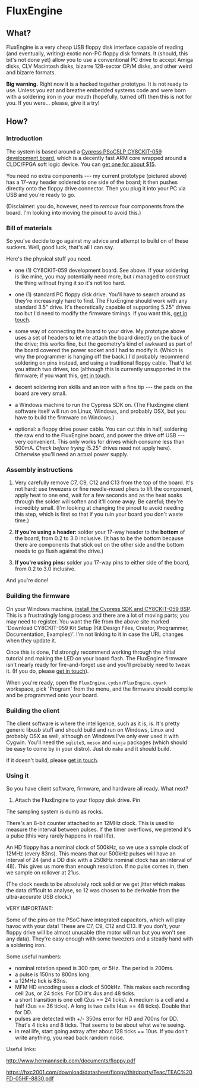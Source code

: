 FluxEngine
==========

What?
-----

FluxEngine is a very cheap USB floppy disk interface capable of reading (and eventually, writing) exotic non-PC floppy disk formats. It (should, this bit's not done yet) allow you to use a conventional PC drive to accept Amiga disks, CLV Macintosh disks, bizarre 128-sector CP/M disks, and other weird and bizarre formats.

**Big warning.** Right now it is a hacked together prototype. It is not ready to use. Unless you eat and breathe embedded systems code and were born with a soldering iron in your mouth (hopefully, turned off) then this is not for you. If you were... please, give it a try!

How?
----

### Introduction

The system is based around a [Cypress PSoC5LP CY8CKIT-059 development
board](http://www.cypress.com/documentation/development-kitsboards/cy8ckit-059-psoc-5lp-prototyping-kit-onboard-programmer-and),
which is a decently fast ARM core wrapped around a CLDC/FPGA soft logic
device. You can [get one for about
$15](https://www.mouser.com/ProductDetail/Cypress-Semiconductor/CY8CKIT-059?qs=sGAEpiMZZMuo%252bmZx5g6tFKhundMNZurhvz2tw2jO%2fk8%3d).

You need no extra components --- my current prototype (pictured above) has a
17-way header soldered to one side of the board; it then pushes directly onto
the floppy drive connector. Then you plug it into your PC via USB and you're
ready to go.

(Disclaimer: you do, however, need to _remove_ four components from the
board. I'm looking into moving the pinout to avoid this.)

### Bill of materials

So you've decide to go against my advice and attempt to build on of these
suckers. Well, good luck, that's all I can say.

Here's the physical stuff you need.

  - one (1) CY8CKIT-059 development board. See above. If your soldering is
    like mine, you may potentially need more, but _I_ managed to construct the
    thing without frying it so it's not too hard.

  - one (1) standard PC floppy disk drive. You'll have to search around as
    they're increasingly hard to find. The FluxEngine should work with any
    standard 3.5" drive. It's theoretically capable of supporting 5.25"
    drives too but I'd need to modify the firmware timings. If you want this,
    [get in touch](https://github.com/davidgiven/fluxengine/issues/new).

  - some way of connecting the board to your drive. My prototype above uses a
    set of headers to let me attach the board directly on the back of the
    drive; this works fine, but the geometry's kind of awkward as part of the
    board covered the power socket and I had to modify it. (Which is why the
    programmer is hanging off the back.) I'd probably recommend soldering on
    pins instead, and using a traditional floppy cable. That'd let you attach
    two drives, too (although this is currently unsupported in the firmware;
    if you want this, [get in
    touch](https://github.com/davidgiven/fluxengine/issues/new).

  - decent soldering iron skills and an iron with a fine tip --- the pads on
    the board are very small.

  - a Windows machine to run the Cypress SDK on. (The FluxEngine client
    software itself will run on Linux, Windows, and probably OSX, but you
    have to build the firmware on Windows.)

  - optional: a floppy drive power cable. You can cut this in half, soldering
    the raw end to the FluxEngine board, and power the drive off USB --- very
    convenient. This only works for drives which consume less than 500mA.
    _Check before trying_ (5.25" drives need not apply here). Otherwise
    you'll need an actual power supply.

### Assembly instructions

  1. Very carefully remove C7, C9, C12 and C13 from the top of the board.
     It's not hard; use tweezers or fine needle-nosed pliers to lift the
     component, apply heat to one end, wait for a few seconds and as the heat
     soaks through the solder will soften and it'll come away. Be careful;
     they're incredibly small. (I'm looking at changing the pinout to avoid
     needing this step, which is first so that if you ruin your board you don't waste time.)

  2. **If you're using a header:** solder your 17-way header to the
     **bottom** of the board, from 0.2 to 3.0 inclusive. (It has to be the
     bottom because there are components that stick out on the other side and
     the bottom needs to go flush against the drive.)

  3. **If you're using pins:** solder you 17-way pins to either side of the
     board, from 0.2 to 3.0 inclusive.

And you're done!

### Building the firmware

On your Windows machine, [install the Cypress SDK and CY8CKIT-059
BSP](http://www.cypress.com/documentation/development-kitsboards/cy8ckit-059-psoc-5lp-prototyping-kit-onboard-programmer-and).
This is a frustratingly long process and there are a lot of moving parts; you
may need to register. You want the file from the above site marked 'Download
CY8CKIT-059 Kit Setup (Kit Design Files, Creator, Programmer, Documentation,
Examples)'. I'm not linking to it in case the URL changes when they update
it.

Once this is done, I'd strongly recommend working through the initial
tutorial and making the LED on your board flash. The FluxEngine firmware
isn't nearly ready for fire-and-forget use and you'll probably need to tweak
it. (If you do, please [get in
touch](https://github.com/davidgiven/fluxengine/issues/new)).

When you're ready, open the `FluxEngine.cydsn/FluxEngine.cywrk` workspace,
pick 'Program' from the menu, and the firmware should compile and be
programmed onto your board.

### Building the client

The client software is where the intelligence, such as it is, is. It's pretty
generic libusb stuff and should build and run on Windows, Linux and probably
OSX as well, although on Windows I've only ever used it with Cygwin. You'll
need the `sqlite3`, `meson` and `ninja` packages (which should be easy to
come by in your distro). Just do `make` and it should build.

If it doesn't build, please [get in
touch](https://github.com/davidgiven/fluxengine/issues/new).

### Using it

So you have client software, firmware, and hardware all ready. What next?

  1. Attach the FluxEngine to your floppy disk drive. Pin 

The sampling system is dumb as rocks.

There's an 8-bit counter attached to an 12MHz clock. This is used to measure
the interval between pulses. If the timer overflows, we pretend it's a pulse
(this very rarely happens in real life).

An HD floppy has a nominal clock of 500kHz, so we use a sample clock of 12MHz
(every 83ns). This means that our 500kHz pulses will have an interval of 24
(and a DD disk with a 250kHz nominal clock has an interval of 48). This gives
us more than enough resolution. If no pulse comes in, then we sample on
rollover at 21us.

(The clock needs to be absolutely rock solid or we get jitter which makes the
data difficult to analyse, so 12 was chosen to be derivable from the
ultra-accurate USB clock.)

VERY IMPORTANT:

Some of the pins on the PSoC have integrated capacitors, which will play
havoc with your data! These are C7, C9, C12 and C13. If you don't, your
floppy drive will be almost unusable (the motor will run but you won't see
any data). They're easy enough with some tweezers and a steady hand with a
soldering iron.

Some useful numbers:

  - nominal rotation speed is 300 rpm, or 5Hz. The period is 200ms.
  - a pulse is 150ns to 800ns long.
  - a 12MHz tick is 83ns.
  - MFM HD encoding uses a clock of 500kHz. This makes each recording cell 2us,
    or 24 ticks. For DD it's 4us and 48 ticks.
  - a short transition is one cell (2us == 24 ticks). A medium is a cell and
    a half (3us == 36 ticks). A long is two cells (4us == 48 ticks). Double
    that for DD.
  - pulses are detected with +/- 350ns error for HD and 700ns for DD. That's
    4 ticks and 8 ticks. That seems to be about what we're seeing.
  - in real life, start going astray after about 128 ticks == 10us. If you
    don't write anything, you read back random noise.
  
Useful links:

http://www.hermannseib.com/documents/floppy.pdf

https://hxc2001.com/download/datasheet/floppy/thirdparty/Teac/TEAC%20FD-05HF-8830.pdf
